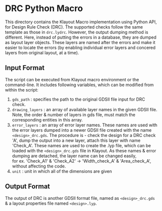 # DRC Python Macro

This directory contains the Klayout Macro implementation using Python API, for Design Rule Check (DRC).
The supported checks follow the same template as those in `drc.lydrc`.
However, the output dumping method is different.
Here, instead of putting the errors in a database, they are dumped as layout layer objects. 
These layers are named after the errors and make it easier to locate the errors (by enabling individual error layers and concered layers from original layout, at a time).

## Input Format 

The script can be executed from Klayout macro environment or the command-line. 
It includes following variables, which can be modified from within the script: 
1. `gds_path` : specifies the path to the original GDSII file input for DRC check.  
2. `drawing_layers` : an array of available layer names in the given GDSII file. 
Note, the order & number of layers in gds file, must match the corresponding entities in this array. 
3. `error_layers` : an array of error layer names. 
These names are used with the error layers dumped into a newer GDSII file created with the name `<design>_drc.gds`. 
The procedure is - check the design for a DRC check 'A', dump the output into a new layer, attach this layer with name 'Check_A'.
These names are used to create the .lyp file, which can be loaded with the `<design>_drc.gds` file in Klayout.
As these names & error dumping are detached, the layer name can be changed easily, </br>
for ex. 'Check_A1' & 'Check_A2' -> 'Width_check_A' & 'Area_check_A', without affecting the code.
4. `unit` : unit in which all of the dimensions are given

## Output Format 

The output of DRC is another GDSII format file, named as `<design>_drc.gds` & a layout properties file named `<design>.lyp`. 
